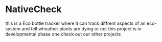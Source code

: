 # NativeCheck 
this is a Eco bottle tracker where it can track diffrent aspects of an eco-system and tell wheather plants are dying or not this project is in developmental phase one check out our other projects
